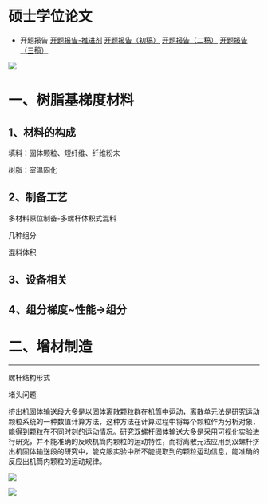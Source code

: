 # 硕士学位论文

- 开题报告
	[开题报告-推进剂](开题报告-推进剂.md)
	[开题报告（初稿）](%E5%BC%80%E9%A2%98%E6%8A%A5%E5%91%8A%EF%BC%88%E5%88%9D%E7%A8%BF%EF%BC%89/%E5%BC%80%E9%A2%98%E6%8A%A5%E5%91%8A%EF%BC%88%E5%88%9D%E7%A8%BF%EF%BC%89.md)
	[开题报告（二稿）](%E5%BC%80%E9%A2%98%E6%8A%A5%E5%91%8A%EF%BC%88%E4%BA%8C%E7%A8%BF%EF%BC%89/%E5%BC%80%E9%A2%98%E6%8A%A5%E5%91%8A%EF%BC%88%E4%BA%8C%E7%A8%BF%EF%BC%89.md)
	[开题报告（三稿）](%E5%BC%80%E9%A2%98%E6%8A%A5%E5%91%8A%EF%BC%88%E4%B8%89%E7%A8%BF%EF%BC%89/%E5%BC%80%E9%A2%98%E6%8A%A5%E5%91%8A%EF%BC%88%E4%B8%89%E7%A8%BF%EF%BC%89.md)

![](https://i0.hdslb.com/bfs/album/f45860386585f7d0e1224711dedbc0032df11c0f.jpg)

# 一、树脂基梯度材料

## 1、材料的构成

填料：固体颗粒、短纤维、纤维粉末

树脂：室温固化

## 2、制备工艺

多材料原位制备-多螺杆体积式混料

几种组分

混料体积



## 3、设备相关

## 4、组分梯度~性能→组分

# 二、增材制造



---

螺杆结构形式

堵头问题





挤出机固体输送段大多是以固体离散颗粒群在机筒中运动，离散单元法是研究运动颗粒系统的一种数值计算方法，这种方法在计算过程中将每个颗粒作为分析对象，能得到颗粒在不同时刻的运动情况。研究双螺杆固体输送大多是采用可视化实验进行研究，并不能准确的反映机筒内颗粒的运动特性，而将离散元法应用到双螺杆挤出机固体输送段的研究中，能克服实验中所不能提取到的颗粒运动信息，能准确的反应出机筒内颗粒的运动规律。

![](https://i0.hdslb.com/bfs/album/050d85ec5abfb11e055843e04b126fae010d77f7.png)

![](https://i0.hdslb.com/bfs/album/c4bce38dccdeb34eeb347ca3693b7c9a2cbc04e0.png)
